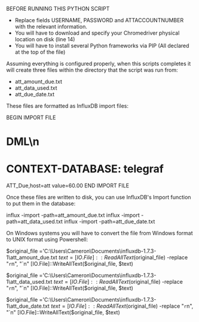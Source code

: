 BEFORE RUNNING THIS PYTHON SCRIPT

- Replace fields USERNAME, PASSWORD and ATTACCOUNTNUMBER with the relevant information.
- You will have to download and specify your Chromedriver physical location on disk (line 14)
- You will have to install several Python frameworks via PIP (All declared at the top of the file)

Assuming everything is configured properly, when this scripts completes it will create three files within the directory that the script was run from:

- att_amount_due.txt
- att_data_used.txt
- att_due_date.txt

These files are formatted as InfluxDB import files:

BEGIN IMPORT FILE
# DML\n
# CONTEXT-DATABASE: telegraf

ATT_Due,host=att value=60.00
END IMPORT FILE

Once these files are written to disk, you can use InfluxDB's Import function to put them in the database:

influx -import -path=att_amount_due.txt
influx -import -path=att_data_used.txt
influx -import -path=att_due_date.txt

On Windows systems you will have to convert the file from Windows format to UNIX format using Powershell:

$original_file ='C:\Users\Cameron\Documents\influxdb-1.7.3-1\att_amount_due.txt
$text = [IO.File]::ReadAllText($original_file) -replace "`r`n", "`n"
[IO.File]::WriteAllText($original_file, $text)

$original_file ='C:\Users\Cameron\Documents\influxdb-1.7.3-1\att_data_used.txt
$text = [IO.File]::ReadAllText($original_file) -replace "`r`n", "`n"
[IO.File]::WriteAllText($original_file, $text)

$original_file ='C:\Users\Cameron\Documents\influxdb-1.7.3-1\att_due_date.txt
$text = [IO.File]::ReadAllText($original_file) -replace "`r`n", "`n"
[IO.File]::WriteAllText($original_file, $text)

